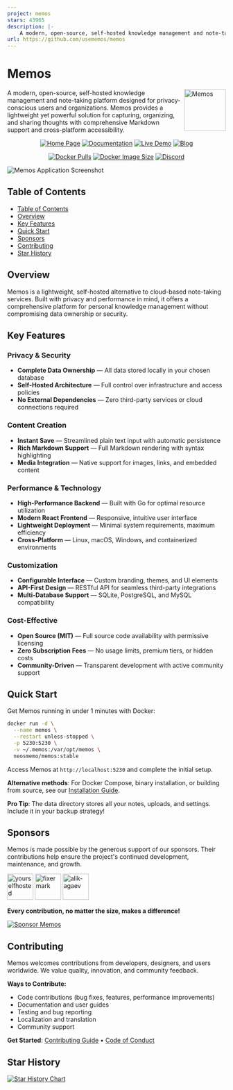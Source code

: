 ```yaml
---
project: memos
stars: 43965
description: |-
    A modern, open-source, self-hosted knowledge management and note-taking platform designed for privacy-conscious users and organizations.
url: https://github.com/usememos/memos
---
```


# Memos

<img align="right" height="96px" src="https://www.usememos.com/logo-rounded.png" alt="Memos" />

A modern, open-source, self-hosted knowledge management and note-taking platform designed for privacy-conscious users and organizations. Memos provides a lightweight yet powerful solution for capturing, organizing, and sharing thoughts with comprehensive Markdown support and cross-platform accessibility.

<div align="center">

[![Home Page](https://img.shields.io/badge/Home-www.usememos.com-blue)](https://www.usememos.com)
[![Documentation](https://img.shields.io/badge/Docs-Available-green)](https://www.usememos.com/docs)
[![Live Demo](https://img.shields.io/badge/Demo-Try%20Now-orange)](https://demo.usememos.com/)
[![Blog](https://img.shields.io/badge/Blog-Read%20More-lightblue)](https://www.usememos.com/blog)

[![Docker Pulls](https://img.shields.io/docker/pulls/neosmemo/memos.svg)](https://hub.docker.com/r/neosmemo/memos)
[![Docker Image Size](https://img.shields.io/docker/image-size/neosmemo/memos?sort=semver)](https://hub.docker.com/r/neosmemo/memos)
[![Discord](https://img.shields.io/badge/discord-chat-5865f2?logo=discord&logoColor=f5f5f5)](https://discord.gg/tfPJa4UmAv)

</div>

![Memos Application Screenshot](https://www.usememos.com/demo.png)

<!-- Premium Sponsors -->
<!--
<div align="center">
  <p><em>Support Memos development and get your brand featured here</em></p>
  <a href="https://sponsor-website.com" target="_blank">
    <img src="https://sponsor-logo-url.com/logo.png" alt="Sponsor Name" height="60" style="margin: 10px;">
  </a>
</div>
-->

## Table of Contents

- [Table of Contents](#table-of-contents)
- [Overview](#overview)
- [Key Features](#key-features)
- [Quick Start](#quick-start)
- [Sponsors](#sponsors)
- [Contributing](#contributing)
- [Star History](#star-history)

## Overview

Memos is a lightweight, self-hosted alternative to cloud-based note-taking services. Built with privacy and performance in mind, it offers a comprehensive platform for personal knowledge management without compromising data ownership or security.

## Key Features

### Privacy & Security

- **Complete Data Ownership** — All data stored locally in your chosen database
- **Self-Hosted Architecture** — Full control over infrastructure and access policies
- **No External Dependencies** — Zero third-party services or cloud connections required

### Content Creation

- **Instant Save** — Streamlined plain text input with automatic persistence
- **Rich Markdown Support** — Full Markdown rendering with syntax highlighting
- **Media Integration** — Native support for images, links, and embedded content

### Performance & Technology

- **High-Performance Backend** — Built with Go for optimal resource utilization
- **Modern React Frontend** — Responsive, intuitive user interface
- **Lightweight Deployment** — Minimal system requirements, maximum efficiency
- **Cross-Platform** — Linux, macOS, Windows, and containerized environments

### Customization

- **Configurable Interface** — Custom branding, themes, and UI elements
- **API-First Design** — RESTful API for seamless third-party integrations
- **Multi-Database Support** — SQLite, PostgreSQL, and MySQL compatibility

### Cost-Effective

- **Open Source (MIT)** — Full source code availability with permissive licensing
- **Zero Subscription Fees** — No usage limits, premium tiers, or hidden costs
- **Community-Driven** — Transparent development with active community support

## Quick Start

Get Memos running in under 1 minutes with Docker:

```bash
docker run -d \
  --name memos \
  --restart unless-stopped \
  -p 5230:5230 \
  -v ~/.memos:/var/opt/memos \
  neosmemo/memos:stable
```

Access Memos at `http://localhost:5230` and complete the initial setup.

**Alternative methods**: For Docker Compose, binary installation, or building from source, see our [Installation Guide](https://www.usememos.com/docs/installation).

**Pro Tip**: The data directory stores all your notes, uploads, and settings. Include it in your backup strategy!

## Sponsors

Memos is made possible by the generous support of our sponsors. Their contributions help ensure the project's continued development, maintenance, and growth.

<a href="https://github.com/yourselfhosted" target="_blank"><img src="https://avatars.githubusercontent.com/u/140182318?v=4" alt="yourselfhosted" height="60" /></a>
<a href="https://github.com/fixermark" target="_blank"><img src="https://avatars.githubusercontent.com/u/169982?v=4" alt="fixermark" height="60" /></a>
<a href="https://github.com/alik-agaev" target="_blank"><img src="https://avatars.githubusercontent.com/u/2662697?v=4" alt="alik-agaev" height="60" /></a>

<p><strong>Every contribution, no matter the size, makes a difference!</strong></p>

<a href="https://github.com/sponsors/usememos" target="_blank">
  <img src="https://img.shields.io/badge/Sponsor-❤️-red?style=for-the-badge" alt="Sponsor Memos">
</a>

## Contributing

Memos welcomes contributions from developers, designers, and users worldwide. We value quality, innovation, and community feedback.

**Ways to Contribute:**

- Code contributions (bug fixes, features, performance improvements)
- Documentation and user guides
- Testing and bug reporting
- Localization and translation
- Community support

**Get Started**: [Contributing Guide](https://github.com/usememos/memos/blob/main/CONTRIBUTING.md) • [Code of Conduct](https://github.com/usememos/memos/blob/main/CODE_OF_CONDUCT.md)

## Star History

[![Star History Chart](https://api.star-history.com/svg?repos=usememos/memos&type=Date)](https://star-history.com/#usememos/memos&Date)

